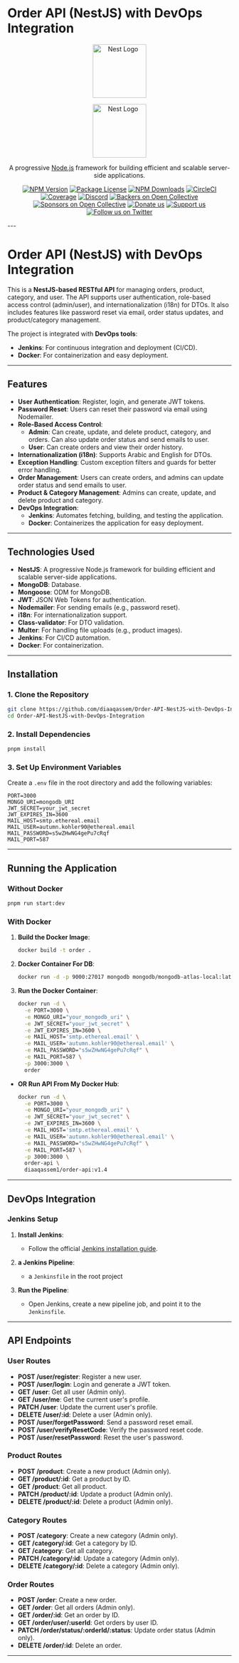 # Order API (NestJS) with DevOps Integration

<p align="center">
  <a href="http://nestjs.com/" target="blank"><img src="https://nestjs.com/img/logo-small.svg" width="120" alt="Nest Logo" /></a>
</p>
<p align="center">
  <a href="http://nestjs.com/" target="blank"><img src="https://th.bing.com/th/id/OIP.fXkgDlTxTKAqOTeLZOS_XgHaC9?pid=ImgDet&w=175&h=70&c=7&dpr=1.3" width="120" alt="Nest Logo" /></a>
</p>

[circleci-image]: https://img.shields.io/circleci/build/github/nestjs/nest/master?token=abc123def456
[circleci-url]: https://circleci.com/gh/nestjs/nest

  <p align="center">A progressive <a href="http://nodejs.org" target="_blank">Node.js</a> framework for building efficient and scalable server-side applications.</p>
    <p align="center">
<a href="https://www.npmjs.com/~nestjscore" target="_blank"><img src="https://img.shields.io/npm/v/@nestjs/core.svg" alt="NPM Version" /></a>
<a href="https://www.npmjs.com/~nestjscore" target="_blank"><img src="https://img.shields.io/npm/l/@nestjs/core.svg" alt="Package License" /></a>
<a href="https://www.npmjs.com/~nestjscore" target="_blank"><img src="https://img.shields.io/npm/dm/@nestjs/common.svg" alt="NPM Downloads" /></a>
<a href="https://circleci.com/gh/nestjs/nest" target="_blank"><img src="https://img.shields.io/circleci/build/github/nestjs/nest/master" alt="CircleCI" /></a>
<a href="https://coveralls.io/github/nestjs/nest?branch=master" target="_blank"><img src="https://coveralls.io/repos/github/nestjs/nest/badge.svg?branch=master#9" alt="Coverage" /></a>
<a href="https://discord.gg/G7Qnnhy" target="_blank"><img src="https://img.shields.io/badge/discord-online-brightgreen.svg" alt="Discord"/></a>
<a href="https://opencollective.com/nest#backer" target="_blank"><img src="https://opencollective.com/nest/backers/badge.svg" alt="Backers on Open Collective" /></a>
<a href="https://opencollective.com/nest#sponsor" target="_blank"><img src="https://opencollective.com/nest/sponsors/badge.svg" alt="Sponsors on Open Collective" /></a>
  <a href="https://paypal.me/kamilmysliwiec" target="_blank"><img src="https://img.shields.io/badge/Donate-PayPal-ff3f59.svg" alt="Donate us"/></a>
    <a href="https://opencollective.com/nest#sponsor"  target="_blank"><img src="https://img.shields.io/badge/Support%20us-Open%20Collective-41B883.svg" alt="Support us"></a>
  <a href="https://twitter.com/nestframework" target="_blank"><img src="https://img.shields.io/twitter/follow/nestframework.svg?style=social&label=Follow" alt="Follow us on Twitter"></a>
</p>
  <!--[![Backers on Open Collective](https://opencollective.com/nest/backers/badge.svg)](https://opencollective.com/nest#backer)
  [![Sponsors on Open Collective](https://opencollective.com/nest/sponsors/badge.svg)](https://opencollective.com/nest#sponsor)-->
---

# Order API (NestJS) with DevOps Integration

This is a **NestJS-based RESTful API** for managing orders, product, category, and user. The API supports user authentication, role-based access control (admin/user), and internationalization (i18n) for DTOs. It also includes features like password reset via email, order status updates, and product/category management.

The project is integrated with **DevOps tools**:
- **Jenkins**: For continuous integration and deployment (CI/CD).
- **Docker**: For containerization and easy deployment.

---

## Features

- **User Authentication**: Register, login, and generate JWT tokens.
- **Password Reset**: Users can reset their password via email using Nodemailer.
- **Role-Based Access Control**:
  - **Admin**: Can create, update, and delete product, category, and orders. Can also update order status and send emails to user.
  - **User**: Can create orders and view their order history.
- **Internationalization (i18n)**: Supports Arabic and English for DTOs.
- **Exception Handling**: Custom exception filters and guards for better error handling.
- **Order Management**: Users can create orders, and admins can update order status and send emails to user.
- **Product & Category Management**: Admins can create, update, and delete product and category.
- **DevOps Integration**:
  - **Jenkins**: Automates fetching, building, and testing the application.
  - **Docker**: Containerizes the application for easy deployment.

---

## Technologies Used

- **NestJS**: A progressive Node.js framework for building efficient and scalable server-side applications.
- **MongoDB**: Database.
- **Mongoose**: ODM for MongoDB.
- **JWT**: JSON Web Tokens for authentication.
- **Nodemailer**: For sending emails (e.g., password reset).
- **i18n**: For internationalization support.
- **Class-validator**: For DTO validation.
- **Multer**: For handling file uploads (e.g., product images).
- **Jenkins**: For CI/CD automation.
- **Docker**: For containerization.

---

## Installation

### 1. Clone the Repository
```bash
git clone https://github.com/diaaqassem/Order-API-NestJS-with-DevOps-Integration.git
cd Order-API-NestJS-with-DevOps-Integration
```

### 2. Install Dependencies
```bash
pnpm install
```

### 3. Set Up Environment Variables
Create a `.env` file in the root directory and add the following variables:
```env
PORT=3000
MONGO_URI=mongodb_URI
JWT_SECRET=your_jwt_secret
JWT_EXPIRES_IN=3600
MAIL_HOST=smtp.ethereal.email
MAIL_USER=autumn.kohler90@ethereal.email
MAIL_PASSWORD=s5wZHwNG4gePu7cRqf
MAIL_PORT=587
```

---

## Running the Application

### Without Docker
```bash
pnpm run start:dev
```

### With Docker
1. **Build the Docker Image**:
   ```bash
   docker build -t order .
   ```

2. **Docker Container For DB**:
   ```bash
   docker run -d -p 9000:27017 mongodb mongodb/mongodb-atlas-local:latest
   ```
2. **Run the Docker Container**:
   ```bash
   docker run -d \
     -e PORT=3000 \
     -e MONGO_URI="your_mongodb_uri" \
     -e JWT_SECRET="your_jwt_secret" \
     -e JWT_EXPIRES_IN=3600 \
     -e MAIL_HOST='smtp.ethereal.email' \
     -e MAIL_USER='autumn.kohler90@ethereal.email' \
     -e MAIL_PASSWORD="s5wZHwNG4gePu7cRqf" \
     -e MAIL_PORT=587 \
     -p 3000:3000 \
     order
   ```
- **OR Run API From My Docker Hub**:
   ```bash
   docker run -d \
     -e PORT=3000 \
     -e MONGO_URI="your_mongodb_uri" \
     -e JWT_SECRET="your_jwt_secret" \
     -e JWT_EXPIRES_IN=3600 \
     -e MAIL_HOST='smtp.ethereal.email' \
     -e MAIL_USER='autumn.kohler90@ethereal.email' \
     -e MAIL_PASSWORD="s5wZHwNG4gePu7cRqf" \
     -e MAIL_PORT=587 \
     -p 3000:3000 \
     order-api \
     diaaqassem1/order-api:v1.4
   ```

---

## DevOps Integration

### Jenkins Setup

1. **Install Jenkins**:
   - Follow the official [Jenkins installation guide](https://www.jenkins.io/doc/book/installing/).

2. **a Jenkins Pipeline**:
   -  a `Jenkinsfile` in the root project
    
3. **Run the Pipeline**:
   - Open Jenkins, create a new pipeline job, and point it to the `Jenkinsfile`.

---

## API Endpoints

### User Routes
- **POST /user/register**: Register a new user.
- **POST /user/login**: Login and generate a JWT token.
- **GET /user**: Get all user (Admin only).
- **GET /user/me**: Get the current user's profile.
- **PATCH /user**: Update the current user's profile.
- **DELETE /user/:id**: Delete a user (Admin only).
- **POST /user/forgetPassword**: Send a password reset email.
- **POST /user/verifyResetCode**: Verify the password reset code.
- **POST /user/resetPassword**: Reset the user's password.

### Product Routes
- **POST /product**: Create a new product (Admin only).
- **GET /product/:id**: Get a product by ID.
- **GET /product**: Get all product.
- **PATCH /product/:id**: Update a product (Admin only).
- **DELETE /product/:id**: Delete a product (Admin only).

### Category Routes
- **POST /category**: Create a new category (Admin only).
- **GET /category/:id**: Get a category by ID.
- **GET /category**: Get all category.
- **PATCH /category/:id**: Update a category (Admin only).
- **DELETE /category/:id**: Delete a category (Admin only).

### Order Routes
- **POST /order**: Create a new order.
- **GET /order**: Get all orders (Admin only).
- **GET /order/:id**: Get an order by ID.
- **GET /order/user/:userId**: Get orders by user ID.
- **PATCH /order/status/:orderId/:status**: Update order status (Admin only).
- **DELETE /order/:id**: Delete an order.

---
